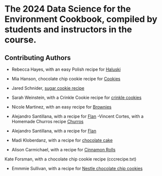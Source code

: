 # The 2024 Data Science for the Environment Cookbook, compiled by students and instructors in the course.  

## Contributing Authors

- Rebecca Hayes, with an easy Polish recipe for [Haluski](haluski.txt) 
- Mia Hanson, chocolate chip cookie recipe for [Cookies](choc_chip_cookie.txt)

- Jared Schnider, [sugar cookie recipe](recipe.txt)

- Sarah Weinstein, with a Crinkle Cookie recipe for [crinkle cookies](recipe.txt)

- Nicole Martinez, with an easy recipe for [Brownies](brownies.txt) 

- Alejandro Santillana, with a recipe for [Flan](flan.txt)
-Vincent Cortes, with a Homemade Churros recipe [Churros](HomemadeChurros.txt)

- Alejandro Santillana, with a recipe for [Flan](flan.txt)

- Madi Kloberdanz, with a recipe for [chocolate cake](Death_by_chocolate_cake.txt)

- Alison Carmichael, with a recipe for [Cinnamon Rolls](Cinnamonrolls.txt)

Kate Forsman, with a chocolate chip cookie recipe (cccrecipe.txt)

- Emmmie Sullivan, with a recipe for [Nestle chocolate chip cookies](nestle-tollhouse-cookies.txt)

